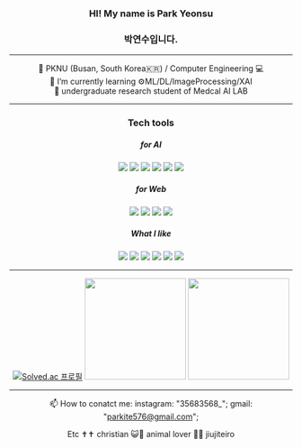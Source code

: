 <div align=center>
<h3> HI! My name is Park Yeonsu </h3>
<h3> 박연수입니다.</h3>
    
---- 

🏫 PKNU (Busan, South Korea🇰🇷) / Computer Engineering 💻   
🌱 I’m currently learning ⚙️ML/DL/ImageProcessing/XAI   
🔭 undergraduate research student of Medcal AI LAB   

----

<h3> Tech tools</h3>
<h5>for AI</h5>

<p>
    <img src="https://img.shields.io/badge/Python-3776AB?style=flat&logo=Python&logoColor=white" />
    <img src="https://img.shields.io/badge/jupyter-F37626?style=flat&logo=jupyter&logoColor=white" />
    <img src="https://img.shields.io/badge/tensorflow-FF6F00?style=flat&logo=tensorflow&logoColor=white" />
    <img src="https://img.shields.io/badge/scikitlearn-F7931E?style=flat&logo=scikitlearn&logoColor=white" />
    <img src="https://img.shields.io/badge/pandas-150458?style=flat&logo=pandas&logoColor=white" />
    <img src="https://img.shields.io/badge/googlecolab-F9AB00?style=flat&logo=googlecolab&logoColor=white" />
</p>   
<h5>for Web</h5>
<p>
    <img src="https://img.shields.io/badge/react-61DAFB?style=flat&logo=react&logoColor=white" />
    <img src="https://img.shields.io/badge/django-092E20?style=flat&logo=django&logoColor=white" />
    <img src="https://img.shields.io/badge/sqlite-003B57?style=flat&logo=sqlite&logoColor=white" />
    <img src="https://img.shields.io/badge/amazonec2-FF9900?style=flat&logo=amazonec2&logoColor=white" />
</p>
<h5>What I like</h5>
<p>   
    <img src="https://img.shields.io/badge/nintendoswitch-E60012?style=flat&logo=nintendoswitch&logoColor=white" />
    <img src="https://img.shields.io/badge/ufc-D20A0A?style=flat&logo=ufc&logoColor=white" />
    <img src="https://img.shields.io/badge/apple-000000?style=flat&logo=apple&logoColor=white" />
    <img src="https://img.shields.io/badge/linux-FCC624?style=flat&logo=linux&logoColor=white" />
    <img src="https://img.shields.io/badge/pokemon-FFCB05?style=flat&logo=pokemon&logoColor=white" />
    <img src="https://img.shields.io/badge/logitech-00B8FC?style=flat&logo=logitech&logoColor=white" />
</p>

----

[![Solved.ac 프로필](http://mazassumnida.wtf/api/v2/generate_badge?boj=parkite576)](https://solved.ac/parkite576)
  <img height="180em" src="https://github-readme-stats.vercel.app/api?username=kitewatermelon&show_icons=true&include_all_commits=true&bg_color=30,e96443,904e95&title_color=fff&text_color=fff">
  <img height="180em" src="https://github-readme-stats.vercel.app/api/top-langs/?username=kitewatermelon&layout=compact&bg_color=30,e96443,904e95&title_color=fff&text_color=fff">
  
----

📫 How to conatct me: 
instagram: "35683568_";
gmail: "parkite576@gmail.com";

Etc
✝️✝️  christian
😺🐶 animal lover
🥋🥋 jiujiteiro
</div>
